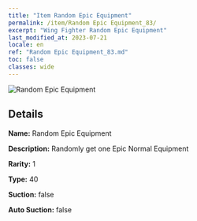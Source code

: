```yaml
---
title: "Item Random Epic Equipment"
permalink: /item/Random Epic Equipment_83/
excerpt: "Wing Fighter Random Epic Equipment"
last_modified_at: 2023-07-21
locale: en
ref: "Random Epic Equipment_83.md"
toc: false
classes: wide
---
```



 ![Random Epic Equipment](/images/item/Random_Epic_Equipment_p.png)



## Details

 **Name:** Random Epic Equipment 

 **Description:** Randomly get one Epic Normal Equipment

 **Rarity:** 1 

 **Type:** 40 

 **Suction:** false 

 **Auto Suction:** false 


